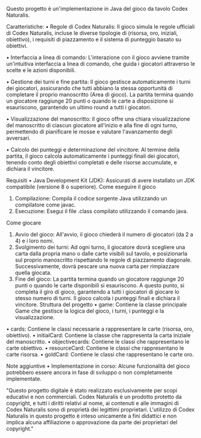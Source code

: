 Questo progetto è un'implementazione in Java del gioco da tavolo Codex Naturalis. 


Caratteristiche: 
•	Regole di Codex Naturalis: Il gioco simula le regole ufficiali di Codex Naturalis, incluse le diverse tipologie di (risorsa, oro, iniziali, obiettivo), i requisiti di piazzamento e il sistema di punteggio basato su obiettivi.

•	Interfaccia a linea di comando: L'interazione con il gioco avviene tramite un'intuitiva interfaccia a linea di comando, che guida i giocatori attraverso le scelte e le azioni disponibili.

•	Gestione dei turni e fine partita: Il gioco gestisce automaticamente i turni dei giocatori, assicurando che tutti abbiano la stessa opportunità di completare il proprio manoscritto (Area di gioco). La partita termina quando un giocatore raggiunge 20 punti o quando le carte a disposizione si esauriscono, garantendo un ultimo round a tutti i giocatori.

•	Visualizzazione del manoscritto: Il gioco offre una chiara visualizzazione del manoscritto di ciascun giocatore all'inizio e alla fine di ogni turno, permettendo di pianificare le mosse e valutare l'avanzamento degli avversari.

•	Calcolo dei punteggi e determinazione del vincitore: Al termine della partita, il gioco calcola automaticamente i punteggi finali dei giocatori, tenendo conto degli obiettivi completati e delle risorse accumulate, e dichiara il vincitore.

Requisiti
•	Java Development Kit (JDK): Assicurati di avere installato un JDK compatibile (versione 8 o superiore).
Come eseguire il gioco
1.	Compilazione: Compila il codice sorgente Java utilizzando un compilatore come javac.
2.	Esecuzione: Esegui il file .class compilato utilizzando il comando java.
   
Come giocare
1.	Avvio del gioco: All'avvio, il gioco chiederà il numero di giocatori (da 2 a 4) e i loro nomi.
2.	Svolgimento dei turni: Ad ogni turno, il giocatore dovrà scegliere una carta dalla propria mano o dalle carte visibili sul tavolo, e posizionarla sul proprio manoscritto rispettando le regole di piazzamento diagonale. Successivamente, dovrà pescare una nuova carta per rimpiazzare quella giocata.
3.	Fine del gioco: La partita termina quando un giocatore raggiunge 20 punti o quando le carte disponibili si esauriscono. A questo punto, si completa il giro di gioco, garantendo a tutti i giocatori di giocare lo stesso numero di turni. Il gioco calcola i punteggi finali e dichiara il vincitore.
Struttura del progetto
•	game: Contiene la classe principale Game che gestisce la logica del gioco, i turni, i punteggi e la visualizzazione.

•	cards: Contiene le classi necessarie a rappresentare le carte (risorsa, oro, obiettivo).
•	initialCard: Contiene la classe che rappresenta la carta iniziale del manoscritto.
•	objectivecards: Contiene le classi che rappresentano le carte obiettivo.
•	resourceCard: Contiene le classi che rappresentano le carte risorsa.
•	goldCard: Contiene le classi che rappresentano le carte oro.

Note aggiuntive
•	Implementazione in corso: Alcune funzionalità del gioco potrebbero essere ancora in fase di sviluppo o non completamente implementate.


"Questo progetto digitale è stato realizzato esclusivamente per scopi educativi e non commerciali. Codex Naturalis è un prodotto protetto da copyright, e tutti i diritti relativi al nome, 
ai contenuti e alle immagini di Codex Naturalis sono di proprietà dei legittimi proprietari. L'utilizzo di Codex Naturalis in questo progetto è inteso unicamente a fini didattici 
e non implica alcuna affiliazione o approvazione da parte dei proprietari del copyright."
